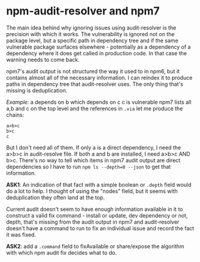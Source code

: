 # npm-audit-resolver and npm7

The main idea behind why ignoring issues using audit-resolver is the precision with which it works. The vulnerability is ignored not on the package level, but a specific path in dependency tree and if the same vulnerable package surfaces elsewhere - potentially as a dependency of a dependency where it does get called in production code. In that case the warning needs to come back.

npm7's audit output is not structured the way it used to in npm6, but it contains almost all of the necessary information. I can reindex it to produce paths in dependency tree that audit-resolver uses. The only thing that's missing is deduplication.

*Example:*
a depends on b which depends on c
c is vulnerable
npm7 lists all a,b and c on the top level and the references in `.via` let me produce the chains:
```
a>b>c
b>c
c
```
But I don't need all of them.
If only a is a direct dependency, I need the a>b>c in audit-resolve file.
If both a and b are installed, I need a>b>c AND b>c. 
There's no way to tell which items in npm7 audit output are direct dependencies so I have to run `npm ls --depth=0 --json` to get that information. 

**ASK1**: An indication of that fact with a simple boolean or `.depth` field would do a lot to help.
I thought of using the "nodes" field, but it seems with deduplication they often land at the top.


Current audit doesn't seem to have enough information available in it to construct a valid fix command - install or update, dev dependency or not, depth, that's missing from the audit output in npm7 and audit-resolver doesn't have a command to run to fix an individual issue and record the fact it was fixed. 

**ASK2**: add a `.command` field to fixAvailable or share/expose the algorithm with which npm audit fix decides what to do.
